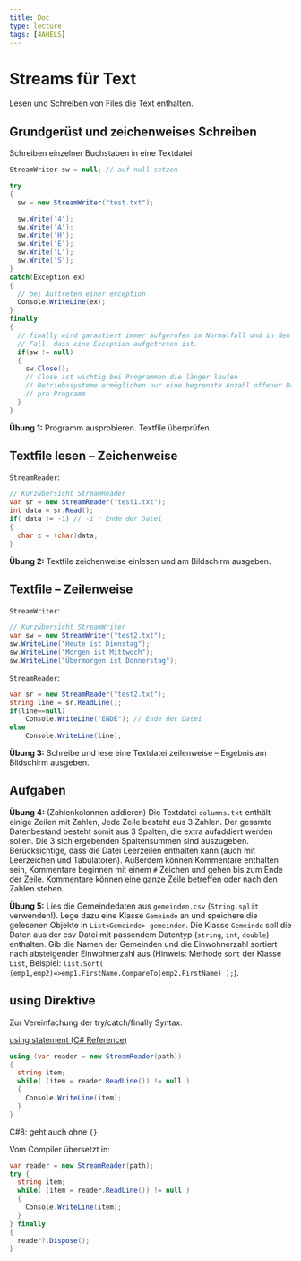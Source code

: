 ```yaml
---
title: Doc
type: lecture
tags: [4AHELS]
---
```


# Streams für Text

Lesen und Schreiben von Files die Text enthalten.

## Grundgerüst und zeichenweises Schreiben

Schreiben einzelner Buchstaben in eine Textdatei

```csharp
StreamWriter sw = null; // auf null setzen

try
{
  sw = new StreamWriter("test.txt");

  sw.Write('4');
  sw.Write('A');
  sw.Write('H');
  sw.Write('E');
  sw.Write('L');
  sw.Write('S');
}
catch(Exception ex)
{
  // bei Auftreten einer exception
  Console.WriteLine(ex);
}
finally
{
  // finally wird garantiert immer aufgerufen im Normalfall und in dem
  // Fall, dass eine Exception aufgetreten ist.
  if(sw != null)
  {
    sw.Close();
    // Close ist wichtig bei Programmen die länger laufen
    // Betriebssysteme ermöglichen nur eine begrenzte Anzahl offener Dateien
    // pro Programm
  }
}
```

**Übung 1:** Programm ausprobieren. Textfile überprüfen.



## Textfile lesen – Zeichenweise

`StreamReader`:

```csharp
// Kurzübersicht StreamReader
var sr = new StreamReader("test1.txt");
int data = sr.Read();
if( data != -1) // -1 : Ende der Datei
{
  char c = (char)data;
}
```

**Übung 2:** Textfile zeichenweise einlesen und am Bildschirm ausgeben.



## Textfile – Zeilenweise

`StreamWriter`:

```csharp
// Kurzübersicht StreamWriter
var sw = new StreamWriter("test2.txt");
sw.WriteLine("Heute ist Dienstag");
sw.WriteLine("Morgen ist Mittwoch");
sw.WriteLine("Übermorgen ist Donnerstag");
```

`StreamReader`:

```csharp
var sr = new StreamReader("test2.txt");
string line = sr.ReadLine();
if(line==null)
	Console.WriteLine("ENDE"); // Ende der Datei
else
	Console.WriteLine(line);
```

**Übung 3:** Schreibe und lese eine Textdatei zeilenweise – Ergebnis am Bildschirm ausgeben.



## Aufgaben

**Übung 4:** (Zahlenkolonnen addieren) Die Textdatei `columns.txt` enthält einige Zeilen mit Zahlen, Jede Zeile besteht aus 3 Zahlen. Der gesamte Datenbestand besteht somit aus 3 Spalten, die extra aufaddiert werden sollen. Die 3 sich ergebenden Spaltensummen sind auszugeben. Berücksichtige, dass die Datei Leerzeilen enthalten kann (auch mit Leerzeichen und Tabulatoren). Außerdem können Kommentare enthalten sein, Kommentare beginnen mit einem `#` Zeichen und gehen bis zum Ende der Zeile. Kommentare können eine ganze Zeile betreffen oder nach den Zahlen stehen.

**Übung 5:** Lies die Gemeindedaten aus `gemeinden.csv` (`String.split` verwenden!). Lege dazu eine Klasse `Gemeinde` an und speichere die gelesenen Objekte in `List<Gemeinde> gemeinden`. Die Klasse `Gemeinde` soll die Daten aus der csv Datei mit passendem Datentyp (`string`, `int`, `double`) enthalten. Gib die Namen der Gemeinden und die Einwohnerzahl sortiert nach absteigender Einwohnerzahl aus (Hinweis: Methode `sort` der Klasse `List`, Beispiel: `list.Sort( (emp1,emp2)=>emp1.FirstName.CompareTo(emp2.FirstName) );`).



## using Direktive

Zur Vereinfachung der try/catch/finally Syntax.

[using statement (C# Reference)](https://docs.microsoft.com/en-us/dotnet/csharp/language-reference/keywords/using-statement)

```csharp
using (var reader = new StreamReader(path))
{
  string item;
  while( (item = reader.ReadLine()) != null )
  {
    Console.WriteLine(item);
  }
}
```

C#8: geht auch ohne `{}`



Vom Compiler übersetzt in:

```csharp
var reader = new StreamReader(path);
try {
  string item;
  while( (item = reader.ReadLine()) != null )
  {
    Console.WriteLine(item);
  }
} finally
{
  reader?.Dispose();
}
```

